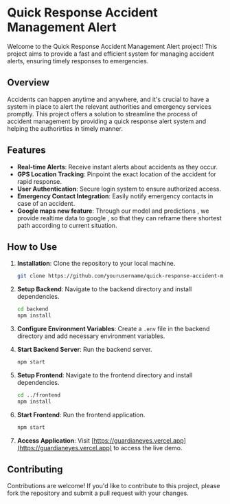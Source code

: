 # Quick Response Accident Management Alert

Welcome to the Quick Response Accident Management Alert project! This project aims to provide a fast and efficient system for managing accident alerts, ensuring timely responses to emergencies.

## Overview

Accidents can happen anytime and anywhere, and it's crucial to have a system in place to alert the relevant authorities and emergency services promptly. This project offers a solution to streamline the process of accident management by providing a quick response alert system and helping the authorirties in timely manner.

## Features

- **Real-time Alerts**: Receive instant alerts about accidents as they occur.
- **GPS Location Tracking**: Pinpoint the exact location of the accident for rapid response.
- **User Authentication**: Secure login system to ensure authorized access.
- **Emergency Contact Integration**: Easily notify emergency contacts in case of an accident.
- **Google maps new feature**: Through our model and predictions , we provide realtime data to google , so that they can reframe there shortest path according to current situation.

## How to Use

1. **Installation**: Clone the repository to your local machine.
   ```bash
   git clone https://github.com/yourusername/quick-response-accident-management.git
   ```

2. **Setup Backend**: Navigate to the backend directory and install dependencies.
   ```bash
   cd backend
   npm install
   ```

3. **Configure Environment Variables**: Create a `.env` file in the backend directory and add necessary environment variables.

4. **Start Backend Server**: Run the backend server.
   ```bash
   npm start
   ```

5. **Setup Frontend**: Navigate to the frontend directory and install dependencies.
   ```bash
   cd ../frontend
   npm install
   ```

6. **Start Frontend**: Run the frontend application.
   ```bash
   npm start
   ```

7. **Access Application**: Visit [https://guardianeyes.vercel.app](https://guardianeyes.vercel.app) to access the live demo.

## Contributing

Contributions are welcome! If you'd like to contribute to this project, please fork the repository and submit a pull request with your changes.

